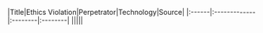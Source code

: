 |Title|Ethics Violation|Perpetrator|Technology|Source|
|:------|:-------------|:--------|:--------|
|||||
